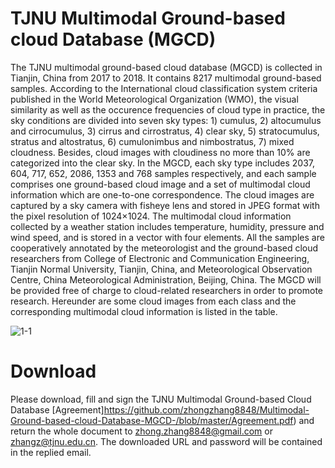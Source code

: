 # TJNU Multimodal Ground-based cloud Database (MGCD)
The TJNU multimodal ground-based cloud database (MGCD) is collected in Tianjin, China from 2017 to 2018. It contains 8217 multimodal ground-based samples. According to the International cloud classification system criteria published in the World Meteorological Organization (WMO), the visual similarity as well as the occurence frequencies of cloud type in practice, the sky conditions are divided into seven sky types: 1) cumulus, 2) altocumulus and cirrocumulus, 3) cirrus and cirrostratus, 4) clear sky, 5) stratocumulus, stratus and altostratus, 6) cumulonimbus and nimbostratus, 7) mixed cloudness. Besides, cloud images with cloudiness no more than 10% are categorized into the clear sky. In the MGCD, each sky type includes 2037, 604, 717, 652, 2086, 1353 and 768 samples respectively, and each sample comprises one ground-based cloud image and a set of multimodal cloud information which are one-to-one correspondence. The cloud images are captured by a sky camera with fisheye lens and stored in JPEG format with the pixel resolution of 1024×1024. The multimodal cloud information collected by a weather station includes temperature, humidity, pressure and wind speed, and is stored in a vector with four elements. All the samples are cooperatively annotated by the meteorologist and the ground-based cloud researchers from College of Electronic and Communication Engineering, Tianjin Normal University, Tianjin, China, and Meteorological Observation Centre, China Meteorological Administration, Beijing, China. The MGCD will be provided free of charge to cloud-related researchers in order to promote research. Hereunder are some cloud images from each class and the corresponding multimodal cloud information is listed in the table.

![1-1](https://github.com/zhongzhang8848/Multimodal-Ground-based-cloud-Database-MGCD-/blob/master/image.jpg)

# Download
Please download, fill and sign the TJNU Multimodal Ground-based Cloud Database [Agreement]https://github.com/zhongzhang8848/Multimodal-Ground-based-cloud-Database-MGCD-/blob/master/Agreement.pdf) and return the whole document to zhong.zhang8848@gmail.com or zhangz@tjnu.edu.cn. The downloaded URL and password will be contained in the replied email.
